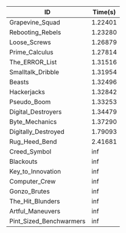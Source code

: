 |ID|Time(s)|
|-|-|
|Grapevine_Squad|1.22401|
|Rebooting_Rebels|1.23280|
|Loose_Screws|1.26879|
|Prime_Calculus|1.27814|
|The_ERROR_List|1.31516|
|Smalltalk_Dribble|1.31954|
|Beasts|1.32496|
|Hackerjacks|1.32842|
|Pseudo_Boom|1.33253|
|Digital_Destroyers|1.34479|
|Byte_Mechanics|1.37290|
|Digitally_Destroyed|1.79093|
|Rug_Heed_Bend|2.41681|
|Creed_Symbol|inf|
|Blackouts|inf|
|Key_to_Innovation|inf|
|Computer_Crew|inf|
|Gonzo_Brutes|inf|
|The_Hit_Blunders|inf|
|Artful_Maneuvers|inf|
|Pint_Sized_Benchwarmers|inf|
